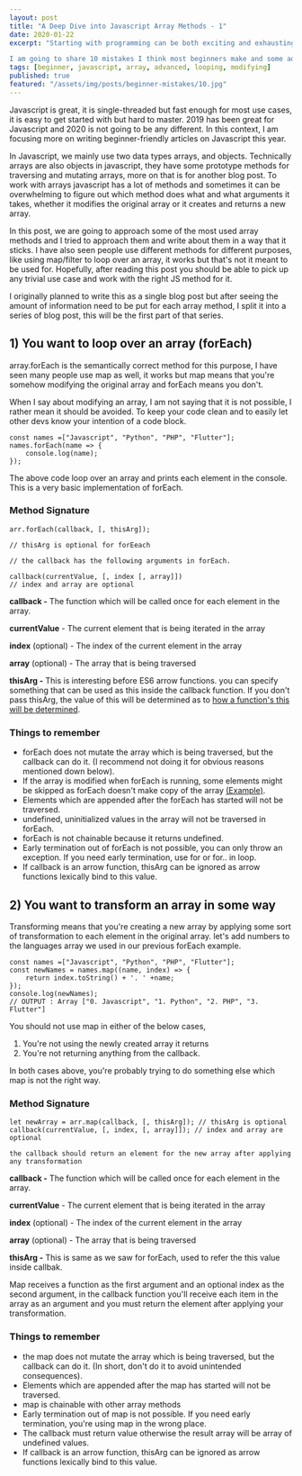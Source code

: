 ```yaml
---
layout: post
title: "A Deep Dive into Javascript Array Methods - 1"
date: 2020-01-22
excerpt: "Starting with programming can be both exciting and exhausting at the same time, its a demanding activity that needs a lot of focus and energy to do it correct and consistent.

I am going to share 10 mistakes I think most beginners make and some advice on how to navigate away from those mistakes and accelerate your learning journey and career."
tags: [beginner, javascript, array, advanced, looping, modifying]
published: true
featured: "/assets/img/posts/beginner-mistakes/10.jpg"
---
```


Javascript is great, it is single-threaded but fast enough for most use cases, it is easy to get started with but hard to master. 2019 has been great for Javascript and 2020 is not going to be any different. In this context, I am focusing more on writing beginner-friendly articles on Javascript this year.

In Javascript, we mainly use two data types arrays, and objects. Technically arrays are also objects in javascript, they have some prototype methods for traversing and mutating arrays, more on that is for another blog post. To work with arrays javascript has a lot of methods and sometimes it can be overwhelming to figure out which method does what and what arguments it takes, whether it modifies the original array or it creates and returns a new array. 

In this post, we are going to approach some of the most used array methods and I tried to approach them and write about them in a way that it sticks. I have also seen people use different methods for different purposes, like using map/filter to loop over an array, it works but that's not it meant to be used for. Hopefully, after reading this post you should be able to pick up any trivial use case and work with the right JS method for it.

I originally planned to write this as a single blog post but after seeing the amount of information need to be put for each array method, I split it into a series of blog post, this will be the first part of that series.

## 1) You want to loop over an array (forEach)

array.forEach is the semantically correct method for this purpose, I have seen many people use map as well, it works but map means that you're somehow modifying the original array and forEach means you don't.

When I say about modifying an array, I am not saying that it is not possible, I rather mean it should be avoided. To keep your code clean and to easily let other devs know your intention of a code block.

    const names =["Javascript", "Python", "PHP", "Flutter"];
    names.forEach(name => {
    	console.log(name);
    });

The above code loop over an array and prints each element in the console. This is a very basic implementation of forEach.

### Method Signature

    arr.forEach(callback, [, thisArg]);
    
    // thisArg is optional for forEeach
    
    // the callback has the following arguments in forEach.
    
    callback(currentValue, [, index [, array]])
    // index and array are optional

**callback -** The function which will be called once for each element in the array.

**currentValue** - The current element that is being iterated in the array

**index** (optional) - The index of the current element in the array

**array** (optional) - The array that is being traversed

**thisArg -** This is interesting before ES6 arrow functions. you can specify something that can be used as this inside the callback function. If you don't pass thisArg, the value of this will be determined as to [how a function's this will be determined](https://developer.mozilla.org/en-US/docs/Web/JavaScript/Reference/Operators/this).

### Things to remember

- forEach does not mutate the array which is being traversed, but the callback can do it. (I recommend not doing it for obvious reasons mentioned down below).
- If the array is modified when forEach is running, some elements might be skipped as forEach doesn't make copy of the array [(Example)](https://developer.mozilla.org/en-US/docs/Web/JavaScript/Reference/Global_Objects/Array/forEach#If_the_array_is_modified_during_iteration_other_elements_might_be_skipped.).
- Elements which are appended after the forEach has started will not be traversed.
- undefined, uninitialized values in the array will not be traversed in forEach.
- forEach is not chainable because it returns undefined.
- Early termination out of forEach is not possible, you can only throw an exception. If you need early termination, use for or for.. in loop.
- If callback is an arrow function, thisArg can be ignored as arrow functions lexically bind to this value.

## 2) You want to transform an array in some way

Transforming means that you're creating a new array by applying some sort of transformation to each element in the original array. let's add numbers to the languages array we used in our previous forEach example.

    const names =["Javascript", "Python", "PHP", "Flutter"];
    const newNames = names.map((name, index) => {
    	return index.toString() + '. ' +name;
    });
    console.log(newNames);
    // OUTPUT : Array ["0. Javascript", "1. Python", "2. PHP", "3. Flutter"]

You should not use map in either of the below cases,

1. You're not using the newly created array it returns
2. You're not returning anything from the callback.

In both cases above, you're probably trying to do something else which map is not the right way.

### Method Signature

    let newArray = arr.map(callback, [, thisArg]); // thisArg is optional
    callback(currentValue, [, index, [, array]]); // index and array are optional
    
    the callback should return an element for the new array after applying any transformation

**callback -** The function which will be called once for each element in the array.

**currentValue** - The current element that is being iterated in the array

**index** (optional) - The index of the current element in the array

**array** (optional) - The array that is being traversed

**thisArg -** This is same as we saw for forEach, used to refer the this value inside callbak.

Map receives a function as the first argument and an optional index as the second argument, in the callback function you'll receive each item in the array as an argument and you must return the element after applying your transformation. 

### Things to remember

- the map does not mutate the array which is being traversed, but the callback can do it. (In short, don't do it to avoid unintended consequences).
- Elements which are appended after the map has started will not be traversed.
- map is chainable with other array methods
- Early termination out of map is not possible. If you need early termination, you're using map in the wrong place.
- The callback must return value otherwise the result array will be array of undefined values.
- If callback is an arrow function, thisArg can be ignored as arrow functions lexically bind to this value.
